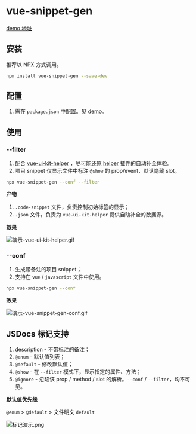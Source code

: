 # vue-snippet-gen

[demo 地址](https://github.com/engvuchen/helper-demo)

## 安装

推荐以 NPX 方式调用。

```bash
npm install vue-snippet-gen --save-dev
```

## 配置

1. 需在 `package.json` 中配置。见 [demo](https://github.com/engvuchen/helper-demo)。

## 使用

### --filter

1. 配合 [vue-ui-kit-helper](https://marketplace.visualstudio.com/items?itemName=engvuchen.vue-ui-kit-helper) ，尽可能还原 [helper](https://marketplace.visualstudio.com/search?term=helper&target=VSCode&category=All%20categories&sortBy=Relevance) 插件的自动补全体验。
2. 项目 snippet 仅显示文件中标注 `@show` 的 prop/event，默认隐藏 slot。

```bash
npx vue-snippet-gen --conf --filter
```

**产物**

1. `.code-snippet` 文件，负责控制初始标签的显示；
2. `.json` 文件，负责为 `vue-ui-kit-helper` 提供自动补全的数据源。

**效果**

![演示-vue-ui-kit-helper.gif](https://i.loli.net/2021/09/06/qZB4IKN65jzHpdn.gif)

### --conf

1. 生成带备注的项目 snippet；
2. 支持在 `vue` / `javascript` 文件中使用。

```bash
npx vue-snippet-gen --conf
```

**效果**

![演示-vue-snippet-gen-conf.gif](https://i.loli.net/2021/09/06/xDVM1rLeYqKtPzS.gif)

## JSDocs 标记支持

1. description - 不带标注的备注；
2. `@enum` - 默认值列表；
3. `@default` - 修改默认值；
4. `@show` - 在 `--filter` 模式下，显示指定的属性、方法；
5. `@ignore` - 忽略该 prop / method / slot 的解析。`--conf` / `--filter`，均不可见。

**默认值优先级**

`@enum` > `@default` > 文件明文 `default`

![标记演示.png](https://i.loli.net/2021/09/12/BpmJjvP5bM1UwfR.png)
